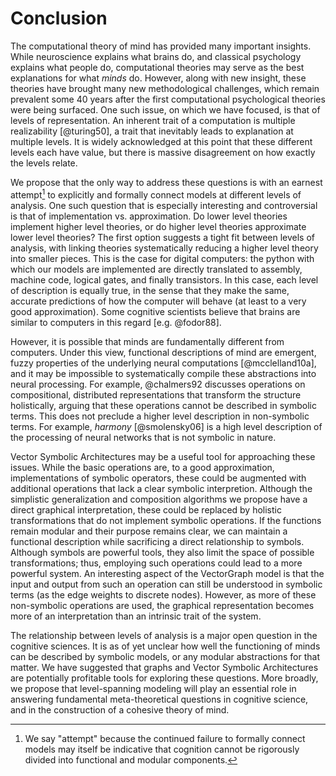 # Conclusion
The computational theory of mind has provided many important insights. While neuroscience explains what brains do, and classical psychology explains what people do, computational theories may serve as the best explanations for what _minds_ do. However, along with new insight, these theories have brought many new methodological challenges, which remain prevalent some 40 years after the first computational psychological theories were being surfaced. One such issue, on which we have focused, is that of levels of representation. An inherent trait of a computation is multiple realizability [@turing50], a trait that inevitably leads to explanation at multiple levels. It is widely acknowledged at this point that these different levels each have value, but there is massive disagreement on how exactly the levels relate. 

We propose that the only way to address these questions is with an earnest attempt[^attempt] to explicitly and formally connect models at different levels of analysis. One such question that is especially interesting and controversial is that of implementation vs. approximation. Do lower level theories implement higher level theories, or do higher level theories approximate lower level theories? The first option suggests a tight fit between levels of analysis, with linking theories systematically reducing a higher level theory into smaller pieces. This is the case for digital computers: the python with which our models are implemented are directly translated to assembly, machine code, logical gates, and finally transistors. In this case, each level of description is equally true, in the sense that they make the same, accurate predictions of how the computer will behave (at least to a very good approximation). Some cognitive scientists believe that brains are similar to computers in this regard [e.g. @fodor88].

[^attempt]: We say "attempt" because the continued failure to formally connect models may itself be indicative that cognition cannot be rigorously divided into functional and modular components.

However, it is possible that minds are fundamentally different from computers. Under this view, functional descriptions of mind are emergent, fuzzy properties of the underlying neural computations [@mcclelland10a], and it may be impossible to systematically compile these abstractions into neural processing. For example, @chalmers92 discusses operations on compositional, distributed representations that transform the structure holistically, arguing that these operations cannot be described in symbolic terms. This does not preclude a higher level description in non-symbolic terms. For example, _harmony_ [@smolensky06] is a high level description of the processing of neural networks that is not symbolic in nature.

Vector Symbolic Architectures may be a useful tool for approaching these issues. While the basic operations are, to a good approximation, implementations of symbolic operators, these could be augmented with additional operations that lack a clear symbolic interpretion. Although the simplistic generalization and composition algorithms we propose have a direct graphical interpretation, these could be replaced by holistic transformations that do not implement symbolic operations. If the functions remain modular and their purpose remains clear, we can maintain a functional description while sacrificing a direct relationship to symbols. Although symbols are powerful tools, they also limit the space of possible transformations; thus, employing such operations could lead to a more powerful system. An interesting aspect of the VectorGraph model is that the input and output from such an operation can still be understood in symbolic terms (as the edge weights to discrete nodes). However, as more of these non-symbolic operations are used, the graphical representation becomes more of an interpretation than an intrinsic trait of the system.

The relationship between levels of analysis is a major open question in the cognitive sciences. It is as of yet unclear how well the functioning of minds can be described by symbolic models, or any modular abstractions for that matter. We have suggested that graphs and Vector Symbolic Architectures are potentially profitable tools for exploring these questions. More broadly, we propose that level-spanning modeling will play an essential role in answering fundamental meta-theoretical questions in cognitive science, and in the construction of a cohesive theory of mind.

